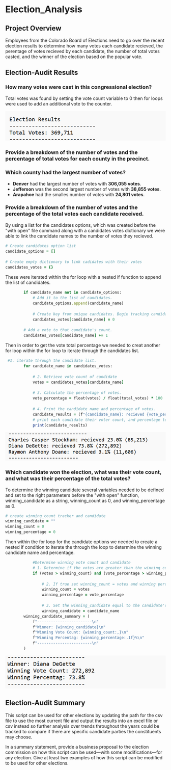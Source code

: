 # Election_Analysis

## Project Overview
Employees from the Colorado Board of Elections need to go over the recent election results to determine how many votes each candidate recieved, the perentage of votes recieved by each candidate, the number of total votes casted, and the winner of the election based on the popular vote.


## Election-Audit Results 

### How many votes were cast in this congressional election?

Total votes was found by setting the vote count variable to 0 then for loops were used to add an additional vote to the counter.

![total votes](https://github.com/vanessaneang/Election_Analysis/blob/main/Resources/total_votes.png)

### Provide a breakdown of the number of votes and the percentage of total votes for each county in the precinct.

### Which county had the largest number of votes?

  - **Denver** had the largest number of votes with **306,055 votes**.
  - **Jefferson** was the second largest number of votes with **38,855 votes**.
  - **Arapahoe** had the smalles number of votes with **24,801 votes**.

### Provide a breakdown of the number of votes and the percentage of the total votes each candidate received.

By using a list for the candidates options, which was created before the "with open" file command along with a candidates votes dictionary we were able to link the candidate names to the number of votes they recieved.

```ruby
# Create candidates option list
candidate_options = [] 

# Create empty dictionary to link cadidates with their votes
candidates_votes = {}
```
 These were iterated within the for loop with a nested if function to append the list of candidates. 
 
```ruby
        if candidate_name not in candidate_options:
            # Add it to the list of candidates.
            candidate_options.append(candidate_name)

            # Create key from unique candidates. Begin tracking candidate;s votes.
            candidates_votes[candidate_name] = 0

        # Add a vote to that candidate's count.
        candidates_votes[candidate_name] += 1
```

Then in order to get the vote total percentage we needed to creat another for loop within the for loop to iterate through the candidates list.  

```ruby
 #1. iterate through the candidate list.
        for candidate_name in candidates_votes:

            # 2. Retrieve vote count of candidate
            votes = candidates_votes[candidate_name]

            # 3. Calculate the percentage of votes.
            vote_percentage = float(votes) / float(total_votes) * 100

            # 4. Print the candidate name and percentage of votes.
            candidate_results = (f"{candidate_name}: recieved {vote_percentage:.1f}% ({votes:,})\n")
            # print each candidate their voter count, and percentage to the terminal.
            print(candidate_results)
```
![percentage_total_by_candidate](https://github.com/vanessaneang/Election_Analysis/blob/main/Resources/percentage_of_votes_by_candidates.png)

### Which candidate won the election, what was their vote count, and what was their percentage of the total votes?

To determine the winning candidate several variables needed to be defined and set to the right parameters before the "with open" function, winning_candidate as a string, winning_count as 0, and winning_percentage as 0.
```ruby
# create winning_count tracker and candidate
winning_candidate = ""
winning_count = 0
winning_percentage = 0
```
Then within the for loop for the candidate options we needed to create a nested if condition to iterate the through the loop to determine the winning candidate name and percentage.

```ruby
            #Determine winning vote count and candidate
            # 1. Determine if the votes are greater than the winning count.
            if (votes > winning_count) and (vote_percentage > winning_percentage):

                # 2. If true set winning_count = votes and winning percent= vote percent
                winning_count = votes
                winning_percentage = vote_percentage

                # 3. Set the winning_candidate equal to the candidate's name
                winning_candidate = candidate_name 
        winning_candidate_summary = (
            f"------------------------\n"
            f"Winner: {winning_candidate}\n"
            f"Winning Vote Count: {winning_count:,}\n"
            f"Winning Percentag: {winning_percentage:.1f}%\n"
            f"------------------------\n"
        )
```
![winner](https://github.com/vanessaneang/Election_Analysis/blob/main/Resources/winning_candidate.png)

## Election-Audit Summary

This script can be used for other elections by updating the path for the csv file to use the most current file and output the results into an excel file or csv instead so further analysis over trends throughout the years could be tracked to compare if there are specific candidate parties the constituents may choose. 

In a summary statement, provide a business proposal to the election commission on how this script can be used—with some modifications—for any election. Give at least two examples of how this script can be modified to be used for other elections.
